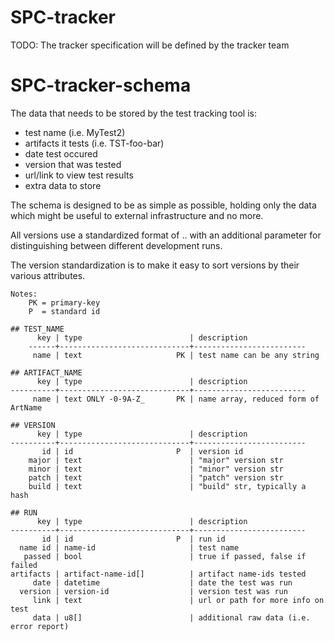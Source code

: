 # SPC-tracker
TODO: The tracker specification will be defined by the tracker team

# SPC-tracker-schema
The data that needs to be stored by the test tracking tool is:
 - test name (i.e. MyTest2)
 - artifacts it tests (i.e. TST-foo-bar)
 - date test occured
 - version that was tested
 - url/link to view test results
 - extra data to store

The schema is designed to be as simple as possible, holding only the data
which might be useful to external infrastructure and no more.

All versions use a standardized format of <major>.<minor>.<patch> with
an additional <build> parameter for distinguishing between different
development runs.

The version standardization is to make it easy to sort versions by their
various attributes.

```
Notes: 
    PK = primary-key
    P  = standard id

## TEST_NAME
      key | type                        | description
    ------+-----------------------------+-------------------------
     name | text                     PK | test name can be any string

## ARTIFACT_NAME
      key | type                        | description
----------+-----------------------------+-------------------------
     name | text ONLY -0-9A-Z_       PK | name array, reduced form of ArtName

## VERSION
      key | type                        | description
----------+-----------------------------+-------------------------
       id | id                       P  | version id
    major | text                        | "major" version str
    minor | text                        | "minor" version str
    patch | text                        | "patch" version str
    build | text                        | "build" str, typically a hash

## RUN
      key | type                        | description
----------+-----------------------------+-------------------------
       id | id                       P  | run id
  name id | name-id                     | test name
   passed | bool                        | true if passed, false if failed
artifacts | artifact-name-id[]          | artifact name-ids tested
     date | datetime                    | date the test was run
  version | version-id                  | version test was run
     link | text                        | url or path for more info on test
     data | u8[]                        | additional raw data (i.e. error report)

```
